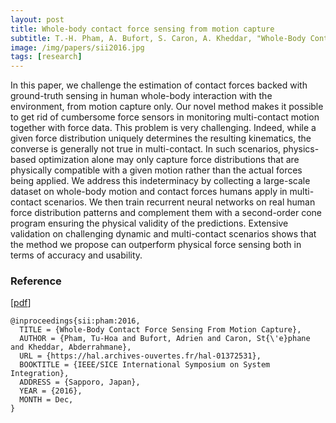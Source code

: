 ```yaml
---
layout: post
title: Whole-body contact force sensing from motion capture
subtitle: T.-H. Pham, A. Bufort, S. Caron, A. Kheddar, "Whole-Body Contact Force Sensing From Motion Capture", in IEEE/SICE International Symposium on System Integration (SII 2016)
image: /img/papers/sii2016.jpg
tags: [research]
---
```


In this paper, we challenge the estimation of contact forces backed with ground-truth sensing in human whole-body interaction with the environment, from motion capture only. Our novel method makes it possible to get rid of cumbersome force sensors in monitoring multi-contact motion together with force data. This problem is very challenging. Indeed, while a given force distribution uniquely determines the resulting kinematics, the converse is generally not true in multi-contact. In such scenarios, physics-based optimization alone may only capture force distributions that are physically compatible with a given motion rather than the actual forces being applied. We address this indeterminacy by collecting a large-scale dataset on whole-body motion and contact forces humans apply in multi-contact scenarios. We then train recurrent neural networks on real human force distribution patterns and complement them with a second-order cone program ensuring the physical validity of the predictions. Extensive validation on challenging dynamic and multi-contact scenarios shows that the method we propose can outperform physical force sensing both in terms of accuracy and usability.

### Reference

[[pdf](https://hal.archives-ouvertes.fr/hal-01372531/)]

~~~
@inproceedings{sii:pham:2016,
  TITLE = {Whole-Body Contact Force Sensing From Motion Capture},
  AUTHOR = {Pham, Tu-Hoa and Bufort, Adrien and Caron, St{\'e}phane and Kheddar, Abderrahmane},
  URL = {https://hal.archives-ouvertes.fr/hal-01372531},
  BOOKTITLE = {IEEE/SICE International Symposium on System Integration},
  ADDRESS = {Sapporo, Japan},
  YEAR = {2016},
  MONTH = Dec,
}
~~~
